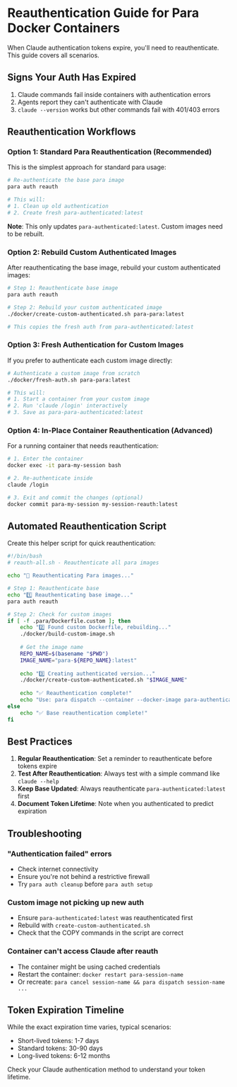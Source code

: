 # Reauthentication Guide for Para Docker Containers

When Claude authentication tokens expire, you'll need to reauthenticate. This guide covers all scenarios.

## Signs Your Auth Has Expired

1. Claude commands fail inside containers with authentication errors
2. Agents report they can't authenticate with Claude
3. `claude --version` works but other commands fail with 401/403 errors

## Reauthentication Workflows

### Option 1: Standard Para Reauthentication (Recommended)

This is the simplest approach for standard para usage:

```bash
# Re-authenticate the base para image
para auth reauth

# This will:
# 1. Clean up old authentication
# 2. Create fresh para-authenticated:latest
```

**Note**: This only updates `para-authenticated:latest`. Custom images need to be rebuilt.

### Option 2: Rebuild Custom Authenticated Images

After reauthenticating the base image, rebuild your custom authenticated images:

```bash
# Step 1: Reauthenticate base image
para auth reauth

# Step 2: Rebuild your custom authenticated image
./docker/create-custom-authenticated.sh para-para:latest

# This copies the fresh auth from para-authenticated:latest
```

### Option 3: Fresh Authentication for Custom Images

If you prefer to authenticate each custom image directly:

```bash
# Authenticate a custom image from scratch
./docker/fresh-auth.sh para-para:latest

# This will:
# 1. Start a container from your custom image
# 2. Run 'claude /login' interactively
# 3. Save as para-para-authenticated:latest
```

### Option 4: In-Place Container Reauthentication (Advanced)

For a running container that needs reauthentication:

```bash
# 1. Enter the container
docker exec -it para-my-session bash

# 2. Re-authenticate inside
claude /login

# 3. Exit and commit the changes (optional)
docker commit para-my-session my-session-reauth:latest
```

## Automated Reauthentication Script

Create this helper script for quick reauthentication:

```bash
#!/bin/bash
# reauth-all.sh - Reauthenticate all para images

echo "🔐 Reauthenticating Para images..."

# Step 1: Reauthenticate base
echo "1️⃣ Reauthenticating base image..."
para auth reauth

# Step 2: Check for custom images
if [ -f .para/Dockerfile.custom ]; then
    echo "2️⃣ Found custom Dockerfile, rebuilding..."
    ./docker/build-custom-image.sh
    
    # Get the image name
    REPO_NAME=$(basename "$PWD")
    IMAGE_NAME="para-${REPO_NAME}:latest"
    
    echo "3️⃣ Creating authenticated version..."
    ./docker/create-custom-authenticated.sh "$IMAGE_NAME"
    
    echo "✅ Reauthentication complete!"
    echo "Use: para dispatch --container --docker-image para-authenticated:latest"
else
    echo "✅ Base reauthentication complete!"
fi
```

## Best Practices

1. **Regular Reauthentication**: Set a reminder to reauthenticate before tokens expire
2. **Test After Reauthentication**: Always test with a simple command like `claude --help`
3. **Keep Base Updated**: Always reauthenticate `para-authenticated:latest` first
4. **Document Token Lifetime**: Note when you authenticated to predict expiration

## Troubleshooting

### "Authentication failed" errors
- Check internet connectivity
- Ensure you're not behind a restrictive firewall
- Try `para auth cleanup` before `para auth setup`

### Custom image not picking up new auth
- Ensure `para-authenticated:latest` was reauthenticated first
- Rebuild with `create-custom-authenticated.sh`
- Check that the COPY commands in the script are correct

### Container can't access Claude after reauth
- The container might be using cached credentials
- Restart the container: `docker restart para-session-name`
- Or recreate: `para cancel session-name && para dispatch session-name ...`

## Token Expiration Timeline

While the exact expiration time varies, typical scenarios:
- Short-lived tokens: 1-7 days
- Standard tokens: 30-90 days
- Long-lived tokens: 6-12 months

Check your Claude authentication method to understand your token lifetime.